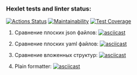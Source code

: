 ### Hexlet tests and linter status:

[![Actions Status](https://github.com/tunet/php-project-lvl2/workflows/hexlet-check/badge.svg)](https://github.com/tunet/php-project-lvl2/actions)
[![Maintainability](https://api.codeclimate.com/v1/badges/0c5a734cd971bd7f32df/maintainability)](https://codeclimate.com/github/tunet/php-project-lvl2/maintainability)
[![Test Coverage](https://api.codeclimate.com/v1/badges/0c5a734cd971bd7f32df/test_coverage)](https://codeclimate.com/github/tunet/php-project-lvl2/test_coverage)

1. Сравнение плоских json файлов:
   [![asciicast](https://asciinema.org/a/423787.svg)](https://asciinema.org/a/423787)

2. Сравнение плоских yaml файлов:
   [![asciicast](https://asciinema.org/a/424630.svg)](https://asciinema.org/a/424630)

3. Сравнение вложенных структур:
   [![asciicast](https://asciinema.org/a/432944.svg)](https://asciinema.org/a/432944)

4. Plain formatter:
   [![asciicast](https://asciinema.org/a/434142.svg)](https://asciinema.org/a/434142)
